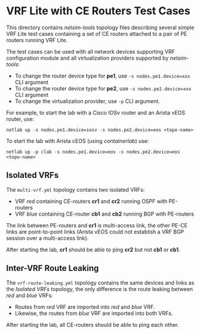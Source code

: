 # VRF Lite with CE Routers Test Cases

This directory contains *netsim-tools* topology files describing several simple VRF Lite test cases containing a set of CE routers attached to a pair of PE routers running VRF Lite.

The test cases can be used with all network devices supporting VRF configuration module and all virtualization providers supported by *netsim-tools*:

* To change the router device type for **pe1**, use `-s nodes.pe1.device=xxx` CLI argument
* To change the router device type for **pe2**, use `-s nodes.pe2.device=xxx` CLI argument
* To change the virtualization provider, use `-p` CLI argument.

For example, to start the lab with a Cisco IOSv router and an Arista vEOS router, use:

```
netlab up -s nodes.pe1.device=iosv -s nodes.pe2.device=eos <topo-name>
```

To start the lab with Arista cEOS (using *containerlab*) use:

```
netlab up -p clab -s nodes.pe1.device=eos -s nodes.pe2.device=eos <topo-name>
```

## Isolated VRFs

The `multi-vrf.yml` topology contains two isolated VRFs:

* VRF *red* containing CE-routers **cr1** and **cr2** running OSPF with PE-routers
* VRF *blue* containing CE-router **cb1** and **cb2** running BGP with PE-routers

The link between PE-routers and **cr1** is multi-access link, the other PE-CE links are point-to-point links (Arista vEOS could not establish a VRF BGP session over a multi-access link).

After starting the lab, **cr1** should be able to ping **cr2** but not **cb1** or **cb1**.

## Inter-VRF Route Leaking

The `vrf-route-leaking.yml` topology contains the same devices and links as the *Isolated VRFs* topology, the only difference is the route leaking between *red* and *blue* VRFs:

* Routes from *red* VRF are imported into *red* and *blue* VRF.
* Likewise, the routes from *blue* VRF are imported into both VRFs.

After starting the lab, all CE-routers should be able to ping each other.
